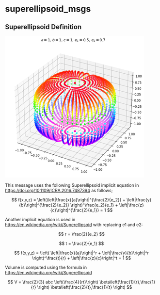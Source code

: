 # superellipsoid_msgs

## Superellipsoid Definition

![superellipsoid](img/superellipsoid.png)

This message uses the following Superellipsoid implicit equation in https://doi.org/10.1109/ICRA.2016.7487394 as follows;

$$
f(x,y,z) = \left(\left|\frac{x}{a}\right|^{\frac{2}{e_2}} + \left|\frac{y}{b}\right|^{\frac{2}{e_2}} \right)^\frac{e_2}{e_1} + \left|\frac{z}{c}\right|^{\frac{2}{e_1}} = 1
$$

Another implicit equation is used in https://en.wikipedia.org/wiki/Superellipsoid with replacing e1 and e2:

$$
r = \frac{2}{e_2}
$$

$$
t = \frac{2}{e_1}
$$

$$
f(x,y,z) = \left( \left|\frac{x}{a}\right|^r + \left|\frac{y}{b}\right|^r  \right)^\frac{t}{r} + \left|\frac{z}{c}\right|^t = 1
$$

Volume is computed using the formula in https://en.wikipedia.org/wiki/Superellipsoid

$$
V = \frac{2}{3} abc \left(\frac{4}{rt}\right) \beta\left(\frac{1}{r},\frac{1}{r} \right) \beta\left(\frac{2}{t},\frac{1}{t} \right)
$$
